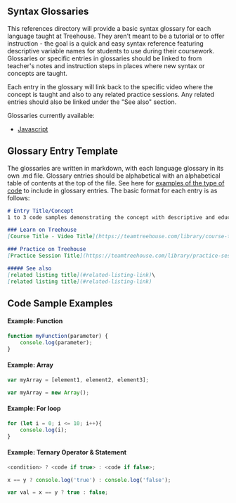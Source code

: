 ## Syntax Glossaries

This references directory will provide a basic syntax glossary for each language taught at Treehouse. They aren't meant to be a tutorial or to offer instruction - the goal is a quick and easy syntax reference featuring descriptive variable names for students to use during their coursework. Glossaries or specific entries in glossaries should be linked to from teacher's notes and instruction steps in places where new syntax or concepts are taught.

Each entry in the glossary will link back to the specific video where the concept is taught and also to any related practice sessions. Any related entries should also be linked under the "See also" section.

Glossaries currently available:

- [Javascript](https://github.com/treehouse/References/blob/master/javascript.md)



## Glossary Entry Template

The glossaries are written in markdown, with each language glossary in its own .md file. Glossary entries should be alphabetical with an alphabetical table of contents at the top of the file. See here for [examples of the type of code](#code-sample-examples) to include in glossary entries. The basic format for each entry is as follows:


```markdown
# Entry Title/Concept
1 to 3 code samples demonstrating the concept with descriptive and educational variable names.

### Learn on Treehouse
[Course Title - Video Title](https://teamtreehouse.com/library/course-title)

### Practice on Treehouse
[Practice Session Title](https://teamtreehouse.com/library/practice-session-title)

##### See also
[related listing title](#related-listing-link)\
[related listing title](#related-listing-link)

```


## Code Sample Examples 

#### Example: Function

```javascript
function myFunction(parameter) {
    console.log(parameter);
}
```

#### Example: Array

```javascript
var myArray = [element1, element2, element3];
```

```javascript
var myArray = new Array();
```

#### Example: For loop

```javascript
for (let i = 0; i <= 10; i++){
    console.log(i);
}
```

#### Example: Ternary Operator & Statement

```javascript
<condition> ? <code if true> : <code if false>;
```

```javascript
x == y ? console.log('true') : console.log('false');
```

```javascript
var val = x == y ? true : false;
```

